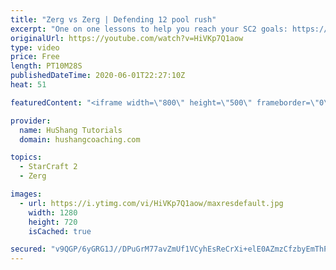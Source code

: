 ```yaml
---
title: "Zerg vs Zerg | Defending 12 pool rush"
excerpt: "One on one lessons to help you reach your SC2 goals: https://www.hushangcoaching.com ------------------------------------------------------------------------------------------------------- In this guide we take a look at how to defend one of the most infamous \"zerg rushes\" in sc2: the 12 pool. This rush"
originalUrl: https://youtube.com/watch?v=HiVKp7Q1aow
type: video
price: Free
length: PT10M28S
publishedDateTime: 2020-06-01T22:27:10Z
heat: 51

featuredContent: "<iframe width=\"800\" height=\"500\" frameborder=\"0\" src=\"https://www.youtube.com/embed/HiVKp7Q1aow\" allow=\"accelerometer; autoplay; encrypted-media; gyroscope; picture-in-picture\" allowfullscreen></iframe>"

provider:
  name: HuShang Tutorials
  domain: hushangcoaching.com

topics:
  - StarCraft 2
  - Zerg

images:
  - url: https://i.ytimg.com/vi/HiVKp7Q1aow/maxresdefault.jpg
    width: 1280
    height: 720
    isCached: true

secured: "v9QGP/6yGRG1J//DPuGrM77avZmUf1VCyhEsReCrXi+elE0AZmzCfzbyEmThP1ghGTdJZB4JkwsiEuCdmbV8DWDZd6BLxXZrUil6xbqNdtVVmQmK75c/tBxDqOL/B57xZRZPCR+K4Q55BZjv0BKQO5Aj93JeXXfOlN6L80A3Mz5ZBTcHyyUVxBEOpZr+EttaONSBz0ACiN6/VtNSTTaUhGwBnQ2kiRVyqPE8CNQBNOX/YNB6xxluAlYtl8DQqEugcT3jAUp/egmF4nev7+YZ+znuk4jlbDUg4kGSexN3uBMO0WcTJ49KWBE5spDx6sB7LLuFcEJge1rT36z/FKs5Jb+mn1gHNXWdR8Q1ZKQKB7Oi/mXVR5kLEZzOeUNAYzEYpnIYrT5DCAybjwhpOaWebGCUioufCBSob28SSUWX/bg=;txCkyqWzerA+dRr4Y9FdPA=="
---
```


